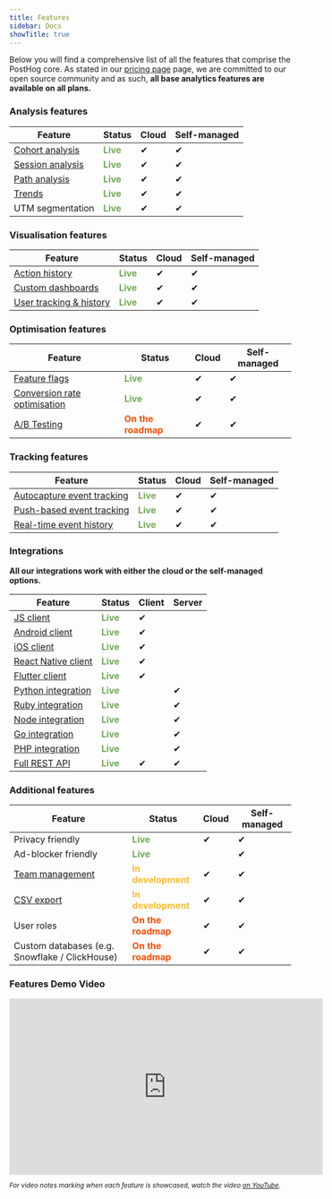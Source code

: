 ```yaml
---
title: Features
sidebar: Docs
showTitle: true
---
```


Below you will find a comprehensive list of all the features that comprise the PostHog core. As stated in our [pricing page](/pricing) page, we are committed to our open source community and as such, **all base analytics features are available on all plans.**

### Analysis features

| Feature                                     | Status                                       | Cloud | Self-managed |
| ------------------------------------------- | -------------------------------------------- | ----- | ------------ |
| [Cohort analysis](/docs/features/cohorts)   | <span style="color: #71AA55">**Live**</span> | ✔     | ✔            |
| [Session analysis](/docs/features/sessions) | <span style="color: #71AA55">**Live**</span> | ✔     | ✔            |
| [Path analysis](/docs/features/paths)       | <span style="color: #71AA55">**Live**</span> | ✔     | ✔            |
| [Trends](/docs/features/trends)             | <span style="color: #71AA55">**Live**</span> | ✔     | ✔            |
| UTM segmentation                            | <span style="color: #71AA55">**Live**</span> | ✔     | ✔            |

### Visualisation features

| Feature                                         | Status                                       | Cloud | Self-managed |
| ----------------------------------------------- | -------------------------------------------- | ----- | ------------ |
| [Action history](/docs/features/actions)        | <span style="color: #71AA55">**Live**</span> | ✔     | ✔            |
| [Custom dashboards](/docs/features/dashboards)  | <span style="color: #71AA55">**Live**</span> | ✔     | ✔            |
| [User tracking & history](/docs/features/users) | <span style="color: #71AA55">**Live**</span> | ✔     | ✔            |

### Optimisation features

| Feature                                                      | Status                                                 | Cloud | Self-managed |
| ------------------------------------------------------------ | ------------------------------------------------------ | ----- | ------------ |
| [Feature flags](/docs/features/feature-flags)                | <span style="color: #71AA55">**Live**</span>           | ✔     | ✔            |
| [Conversion rate optimisation](/docs/features/funnels)       | <span style="color: #71AA55">**Live**</span>           | ✔     | ✔            |
| [A/B Testing](https://github.com/PostHog/posthog/issues/182) | <span style="color: #F54E00">**On the roadmap**</span> | ✔     | ✔            |

### Tracking features

| Feature                                                                        | Status                                       | Cloud | Self-managed |
| ------------------------------------------------------------------------------ | -------------------------------------------- | ----- | ------------ |
| [Autocapture event tracking](/docs/features/events#autocapture-event-tracking) | <span style="color: #71AA55">**Live**</span> | ✔     | ✔            |
| [Push-based event tracking](/docs/features/events#push-based-event-tracking)   | <span style="color: #71AA55">**Live**</span> | ✔     | ✔            |
| [Real-time event history](/docs/features/events#live-events)                   | <span style="color: #71AA55">**Live**</span> | ✔     | ✔            |

### Integrations

**All our integrations work with either the cloud or the self-managed options.**

| Feature                                                            | Status                                       | Client | Server |
| ------------------------------------------------------------------ | -------------------------------------------- | ------ | ------ |
| [JS client](/docs/integrations/js-integration)                     | <span style="color: #71AA55">**Live**</span> | ✔      |        |
| [Android client](/docs/integrations/android-integration)           | <span style="color: #71AA55">**Live**</span> | ✔      |        |
| [iOS client](/docs/integrations/ios-integration)                   | <span style="color: #71AA55">**Live**</span> | ✔      |        |
| [React Native client](/docs/integrations/react-native-integration) | <span style="color: #71AA55">**Live**</span> | ✔      |        |
| [Flutter client](/docs/integrations/flutter-integration)           | <span style="color: #71AA55">**Live**</span> | ✔      |        |
| [Python integration](/docs/integrations/python-integration)        | <span style="color: #71AA55">**Live**</span> |        | ✔      |
| [Ruby integration](/docs/integrations/ruby-integration)            | <span style="color: #71AA55">**Live**</span> |        | ✔      |
| [Node integration](/docs/integrations/node-integration)            | <span style="color: #71AA55">**Live**</span> |        | ✔      |
| [Go integration](/docs/integrations/go-integration)                | <span style="color: #71AA55">**Live**</span> |        | ✔      |
| [PHP integration](/docs/integrations/php-integration)              | <span style="color: #71AA55">**Live**</span> |        | ✔      |
| [Full REST API](/docs/api/overview)                            | <span style="color: #71AA55">**Live**</span> | ✔      | ✔      |

### Additional features

| Feature                                                          | Status                                                 | Cloud | Self-managed |
| ---------------------------------------------------------------- | ------------------------------------------------------ | ----- | ------------ |
| Privacy friendly                                                 | <span style="color: #71AA55">**Live**</span>           | ✔     | ✔            |
| Ad-blocker friendly                                              | <span style="color: #71AA55">**Live**</span>           |       | ✔            |
| [Team management](https://github.com/PostHog/posthog/issues/260) | <span style="color: #F9BD2B">**In development**</span> | ✔     | ✔            |
| [CSV export](https://github.com/PostHog/posthog/issues/724)      | <span style="color: #F9BD2B">**In development**</span> | ✔     | ✔            |
| User roles                                                       | <span style="color: #F54E00">**On the roadmap**</span> | ✔     | ✔            |
| Custom databases (e.g. Snowflake / ClickHouse)                   | <span style="color: #F54E00">**On the roadmap**</span> | ✔     | ✔            |


### Features Demo Video

<span class="centered">

<iframe width="560" height="315" src="https://www.youtube.com/embed/aUILrrrlu50" frameborder="0" allow="accelerometer; autoplay; clipboard-write; encrypted-media; gyroscope; picture-in-picture" allowfullscreen></iframe>

</span>

<br />

<small class="centered">

_For video notes marking when each feature is showcased, watch the video [on YouTube](https://www.youtube.com/watch?v=aUILrrrlu50)._

</small>